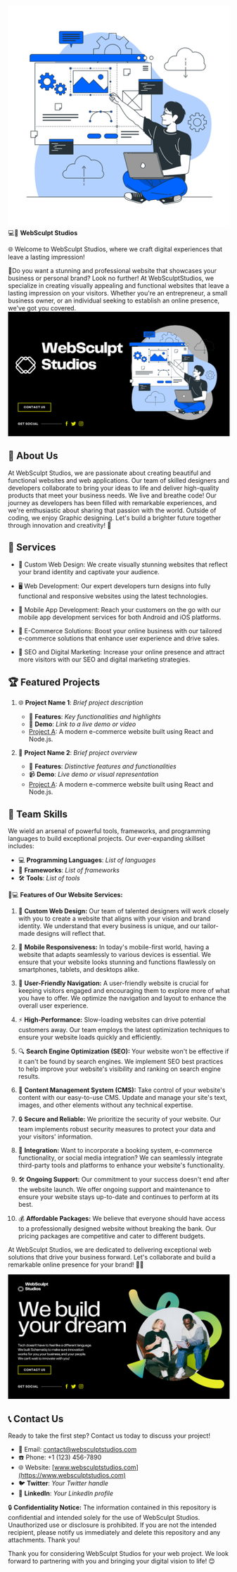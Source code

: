 ![WebSculpt Studios Logo](https://github.com/WebSculptStudios/WebSculptStudios/blob/main/Website%20Creator-bro.png)
💻🎨 **WebSculpt Studios**

🌐 Welcome to WebSculpt Studios, where we craft digital experiences that leave a lasting impression! 

🎉Do you want a stunning and professional website that showcases your business or personal brand? Look no further! At WebSculptStudios, we specialize in creating visually appealing and functional websites that leave a lasting impression on your visitors. Whether you're an entrepreneur, a small business owner, or an individual seeking to establish an online presence, we've got you covered.
![WebSculpt Studios Logo](https://github.com/WebSculptStudios/WebSculptStudios/blob/main/before-contact.png)

## 🚀 About Us

At WebSculpt Studios, we are passionate about creating beautiful and functional websites and web applications. Our team of skilled designers and developers collaborate to bring your ideas to life and deliver high-quality products that meet your business needs. We live and breathe code! Our journey as developers has been filled with remarkable experiences, and we're enthusiastic about sharing that passion with the world. Outside of coding, we enjoy Graphic designing. Let's build a brighter future together through innovation and creativity! 🌈


## 💼 Services

- 🎨 Custom Web Design: We create visually stunning websites that reflect your brand identity and captivate your audience.

- 🖥️ Web Development: Our expert developers turn designs into fully functional and responsive websites using the latest technologies.

- 📱 Mobile App Development: Reach your customers on the go with our mobile app development services for both Android and iOS platforms.

- 🛒 E-Commerce Solutions: Boost your online business with our tailored e-commerce solutions that enhance user experience and drive sales.

- 🚀 SEO and Digital Marketing: Increase your online presence and attract more visitors with our SEO and digital marketing strategies.


## 🏆 Featured Projects

1. 🌐 **Project Name 1**: _Brief project description_
   - 🚀 **Features**: _Key functionalities and highlights_
   - 🎥 **Demo**: _Link to a live demo or video_
   - [Project A](https://github.com/WebSculptStudios/project-a): A modern e-commerce website built using React and Node.js.

2. 📱 **Project Name 2**: _Brief project overview_
   - 🌟 **Features**: _Distinctive features and functionalities_
   - 📹 **Demo**: _Live demo or visual representation_
   - [Project A](https://github.com/WebSculptStudios/project-a): A modern e-commerce website built using React and Node.js.


## 🔧 Team Skills

We wield an arsenal of powerful tools, frameworks, and programming languages to build exceptional projects. Our ever-expanding skillset includes:

- 💻 **Programming Languages**: _List of languages_
- 🚀 **Frameworks**: _List of frameworks_
- 🛠️ **Tools**: _List of tools_


🌟💻 **Features of Our Website Services:**

1. 🎨 **Custom Web Design:** Our team of talented designers will work closely with you to create a website that aligns with your vision and brand identity. We understand that every business is unique, and our tailor-made designs will reflect that.

2. 📱 **Mobile Responsiveness:** In today's mobile-first world, having a website that adapts seamlessly to various devices is essential. We ensure that your website looks stunning and functions flawlessly on smartphones, tablets, and desktops alike.

3. 🧭 **User-Friendly Navigation:** A user-friendly website is crucial for keeping visitors engaged and encouraging them to explore more of what you have to offer. We optimize the navigation and layout to enhance the overall user experience.

4. ⚡ **High-Performance:** Slow-loading websites can drive potential customers away. Our team employs the latest optimization techniques to ensure your website loads quickly and efficiently.

5. 🔍 **Search Engine Optimization (SEO):** Your website won't be effective if it can't be found by search engines. We implement SEO best practices to help improve your website's visibility and ranking on search engine results.

6. 📝 **Content Management System (CMS):** Take control of your website's content with our easy-to-use CMS. Update and manage your site's text, images, and other elements without any technical expertise.

7. 🔒 **Secure and Reliable:** We prioritize the security of your website. Our team implements robust security measures to protect your data and your visitors' information.

8. 🔄 **Integration:** Want to incorporate a booking system, e-commerce functionality, or social media integration? We can seamlessly integrate third-party tools and platforms to enhance your website's functionality.

9. 🛠️ **Ongoing Support:** Our commitment to your success doesn't end after the website launch. We offer ongoing support and maintenance to ensure your website stays up-to-date and continues to perform at its best.

10. 💰 **Affordable Packages:** We believe that everyone should have access to a professionally designed website without breaking the bank. Our pricing packages are competitive and cater to different budgets.

At WebSculpt Studios, we are dedicated to delivering exceptional web solutions that drive your business forward. Let's collaborate and build a remarkable online presence for your brand! 🚀🌐

![Contact-img](https://github.com/WebSculptStudios/WebSculptStudios/blob/main/Coming%20Soon%20Website%20in%20Black%20Turquoise%20Neon%20Green%20Bold%20Gradient%20Style.png)



## 📞 Contact Us

Ready to take the first step? Contact us today to discuss your project!

- 📧 Email: contact@websculptstudios.com
- ☎️ Phone: +1 (123) 456-7890
- 🌐 Website: [www.websculptstudios.com](https://www.websculptstudios.com)
- 🐦 **Twitter**: _Your Twitter handle_
- 💼 **LinkedIn**: _Your LinkedIn profile_


🔒 **Confidentiality Notice:**
The information contained in this repository is confidential and intended solely for the use of WebSculpt Studios. Unauthorized use or disclosure is prohibited. If you are not the intended recipient, please notify us immediately and delete this repository and any attachments. Thank you!

Thank you for considering WebSculpt Studios for your web project. We look forward to partnering with you and bringing your digital vision to life! 😊
